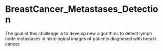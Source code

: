 # BreastCancer_Metastases_Detection
The goal of this challenge is to develop new algorithms to detect lymph node metastases in histological images of patients diagnosed with breast cancer.
